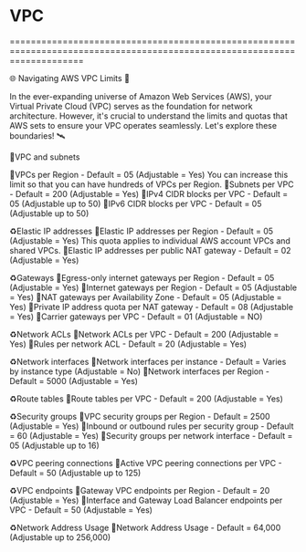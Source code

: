 # VPC

==========================================================================================================================

🌐 Navigating AWS VPC Limits 🚀

In the ever-expanding universe of Amazon Web Services (AWS), your Virtual Private Cloud (VPC) serves as the foundation for network architecture. However, it's crucial to understand the limits and quotas that AWS sets to ensure your VPC operates seamlessly. Let's explore these boundaries! 🛰️

💫VPC and subnets

🚫VPCs per Region - Default = 05 (Adjustable = Yes)
You can increase this limit so that you can have hundreds of VPCs per Region.
🚫Subnets per VPC - Default = 200 (Adjustable = Yes)
🚫IPv4 CIDR blocks per VPC - Default = 05 (Adjustable up to 50)
🚫IPv6 CIDR blocks per VPC - Default = 05 (Adjustable up to 50)

♻️Elastic IP addresses
🚫Elastic IP addresses per Region - Default = 05 (Adjustable = Yes)
This quota applies to individual AWS account VPCs and shared VPCs.
🚫Elastic IP addresses per public NAT gateway - Default = 02 (Adjustable = Yes)

♻️Gateways
🚫Egress-only internet gateways per Region - Default = 05 (Adjustable = Yes)
🚫Internet gateways per Region - Default = 05 (Adjustable = Yes)
🚫NAT gateways per Availability Zone - Default = 05 (Adjustable = Yes)
🚫Private IP address quota per NAT gateway - Default = 08 (Adjustable = Yes)
🚫Carrier gateways per VPC - Default = 01 (Adjustable = NO)

♻️Network ACLs
🚫Network ACLs per VPC - Default = 200 (Adjustable = Yes)
🚫Rules per network ACL - Default = 20 (Adjustable = Yes)

♻️Network interfaces
🚫Network interfaces per instance - Default = Varies by instance type (Adjustable = No)
🚫Network interfaces per Region - Default = 5000 (Adjustable = Yes)

♻️Route tables
🚫Route tables per VPC - Default = 200 (Adjustable = Yes)

♻️Security groups
🚫VPC security groups per Region - Default = 2500 (Adjustable = Yes)
🚫Inbound or outbound rules per security group - Default = 60 (Adjustable = Yes)
🚫Security groups per network interface - Default = 05 (Adjustable up to 16)

♻️VPC peering connections
🚫Active VPC peering connections per VPC - Default = 50 (Adjustable up to 125)


♻️VPC endpoints
🚫Gateway VPC endpoints per Region - Default = 20 (Adjustable = Yes)
🚫Interface and Gateway Load Balancer endpoints per VPC - Default = 50 (Adjustable = Yes)

♻️Network Address Usage
🚫Network Address Usage - Default = 64,000 (Adjustable up to 256,000)